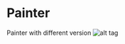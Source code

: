 # Painter
Painter with different version
![alt tag](https://gyazo.com/aa794fef4a9f1236309cec6793426656)
